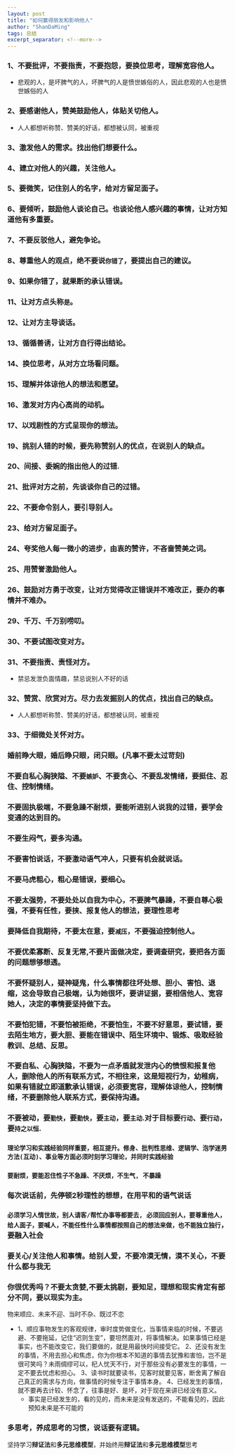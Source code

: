 ```yaml
---
layout: post
title: "如何赢得朋友和影响他人"
author: "ShanDaMing"
tags: 总结
excerpt_separator: <!--more-->
---
```


<!--more-->

### 1、不要批评，不要指责，不要抱怨，要换位思考，理解宽容他人。
* 悲观的人，是坏脾气的人，坏脾气的人是愤世嫉俗的人，因此悲观的人也是愤世嫉俗的人

### 2、要感谢他人，赞美鼓励他人，体贴关切他人。
* 人人都想听称赞、赞美的好话，都想被认同，被重视

### 3、激发他人的需求。找出他们想要什么。

### 4、建立对他人的兴趣，关注他人。

### 5、要微笑，记住别人的名字，给对方留足面子。

### 6、要倾听，鼓励他人谈论自己。也谈论他人感兴趣的事情，让对方知道他有多重要。

### 7、不要反驳他人，避免争论。

### 8、尊重他人的观点，绝不要说`你错了`，要提出自己的建议。

### 9、如果你错了，就果断的承认错误。

### 11、让对方点头称`是`。

### 12、让对方主导谈话。

### 13、循循善诱，让对方自行得出结论。

### 14、换位思考，从对方立场看问题。

### 15、理解并体谅他人的想法和愿望。

### 16、激发对方内心高尚的动机。

### 17、以戏剧性的方式呈现你的想法。

### 19、挑别人错的时候，要先称赞别人的优点，在说别人的缺点。

### 20、间接、委婉的指出他人的过错.

### 21、批评对方之前，先谈谈你自己的过错。

### 22、不要命令别人，要引导别人。

### 23、给对方留足面子。

### 24、夸奖他人每一微小的进步，由衷的赞许，不吝啬赞美之词。

### 25、用赞誉激励他人。

### 26、鼓励对方勇于改变，让对方觉得改正错误并不难改正，要办的事情并不难办。

### 29、千万、千万别唠叨。

### 30、不要试图改变对方。

### 31、不要指责、责怪对方。
* 禁忌发泄负面情趣，禁忌说别人不好的话

### 32、赞赏、欣赏对方。尽力去发掘别人的优点，找出自己的缺点。
* 人人都想听称赞、赞美的好话，都想被认同，被重视

### 33、于细微处关怀对方。

### 婚前睁大眼，婚后睁只眼，闭只眼。(凡事不要太过苛刻)

### 不要自私心胸狭隘、不要`嫉妒`、不要贪心、不要乱发情绪，要挺住、忍住、控制情绪。

### 不要固执极端，不要急躁不耐烦，要能听进别人说我的过错，要学会变通的达到目的。

### 不要生闷气，要多沟通。

### 不要害怕说话，不要激动语气冲人，只要有机会就说话。

### 不要马虎粗心，粗心是错误，要细心。

### 不要太强势，不要处处以自我为中心，不要脾气暴躁，不要自尊心极强，不要有任性，要挟、报复他人的想法，要理性思考

### 要降低自我期待，不要太在意，要`减压`，不要强迫控制他人。

### 不要优柔寡断、反复无常,不要片面做决定，要调查研究，要把各方面的问题想够想透。

### 不要怀疑别人，疑神疑鬼，什么事情都往坏处想、胆小、害怕、退缩，这会导致自己极端，认为她很坏，要讲证据，要相信他人、宽容她人，决定的事情要坚持做下去。

### 不要怕犯错，不要怕被拒绝，不要怕生，不要不好意思，要试错，要去陌生地方，要大胆、要能在错误中、陌生环境中、锻炼、吸取经验教训、总结、反思。

### 不要自私、心胸狭隘，不要为一点矛盾就发泄内心的愤恨和报复他人，删除他人的所有联系方式，不相往来，这是短视行为，幼稚病，如果有错就立即道歉承认错误，必须要宽容，理解体谅他人，控制情绪，不要删除他人联系方式，要保持沟通。

### 不要被动，要`勤快`，要`勤快`，要`主动`，要`主动`.对于目标要`行动`、要`行动`，要`持之以恒`.

### `理论学习和实践经验同样重要，相互提升。修身、批判性思维、逻辑学、泡学迷男方法(互动)、事业等方面必须时刻学习理论，并同时实践经验`

### `要耐烦，要能忍住性子不急躁、不厌烦，不生气, 不暴躁`

### 每次说话前，先停顿2秒理性的想想，在用平和的语气说话

### `必须学习人情世故，别人请客/帮忙办事等都要去, 必须回应别人，要尊重他人，给人面子，要喊人，不能任性什么事情都按照自己的想法来做，也不能独立独行`，要融入社会

### 要关心/关注他人和事情。给别人爱，不要冷漠无情，漠不关心，不要什么都与我无

### 你很优秀吗？不要太贪婪,不要太挑剔，要知足，理想和现实肯定有部分不同，要以现实为主。

物来顺应、未来不迎、当时不杂、既过不恋
* 1、顺应事物发生的客观规律，审时度势做变化，当事情来临的时候，不要逃避、不要拖延，记住“迟则生变”，要坦然面对，将事情解决。如果事情已经是事实，也不能改变它，我们要做的，就是用最快时间接受它。 2、还没有发生的事情，不用去担心和焦虑，你为你根本不知道的事情去犹豫和害怕，岂不是很可笑吗？未雨绸缪可以，杞人忧天不行，对于那些没有必要发生的事情，一定不要去忧虑和担心。 3、读书时就要读书，见客时就要见客，断舍离了解自己真正的需求与方向，做事情的时候专注于事情本身。 4、已经发生的事情，就不要再去计较、怀念了，往事是好、是坏，对于现在来讲已经没有意义。
	 - 事实是已经发生的，看的见的，而未来是没有发送的，不能看见的，因此预知未来是不可能的

### 多思考，养成思考的习惯，说话要有逻辑。

坚持学习**辩证法**和**多元思维模型**，并始终用**辩证法**和**多元思维模型**思考
